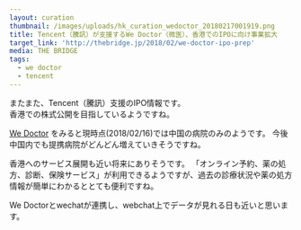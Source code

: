 ```yaml
---
layout: curation
thumbnail: /images/uploads/hk_curation_wedoctor_20180217001919.png
title: Tencent（騰訊）が支援するWe Doctor（微医）、香港でのIPOに向け事業拡大
target_link: 'http://thebridge.jp/2018/02/we-doctor-ipo-prep'
media: THE BRIDGE
tags:
  - we doctor
  - tencent
---
```

またまた、Tencent（騰訊）支援のIPO情報です。  
香港での株式公開を目指しているようですね。  

[We Doctor](https://www.guahao.com/) をみると現時点(2018/02/16)では中国の病院のみのようです。
今後中国内でも提携病院がどんどん増えていきそうですね。  

香港へのサービス展開も近い将来にありそうです。
「オンライン予約、薬の処方、診断、保険サービス」が利用できるようですが、過去の診療状況や薬の処方情報が簡単にわかるととても便利ですね。

We Doctorとwechatが連携し、webchat上でデータが見れる日も近いと思います。
